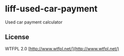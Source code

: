 # liff-used-car-payment
Used car payment calculator

## License
WTFPL 2.0 [http://www.wtfpl.net/](http://www.wtfpl.net/)
